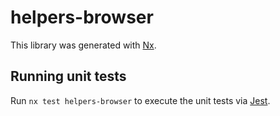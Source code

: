 # helpers-browser

This library was generated with [Nx](https://nx.dev).

## Running unit tests

Run `nx test helpers-browser` to execute the unit tests via [Jest](https://jestjs.io).
